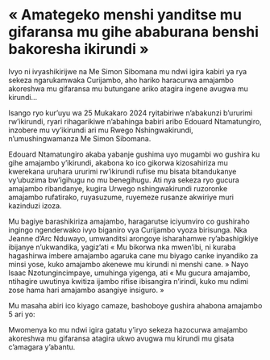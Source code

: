 # « Amategeko menshi yanditse mu gifaransa mu gihe ababurana benshi bakoresha ikirundi »

Ivyo ni ivyashikirijwe na Me Simon Sibomana mu ndwi igira kabiri ya rya sekeza ngarukamwaka Curijambo, aho hariko haracurwa amajambo akoreshwa mu gifaransa mu butungane ariko atagira ingene avugwa mu kirundi…

Isango ryo kur’uyu wa 25 Mukakaro 2024 ryitabiriwe n’abakunzi b’ururimi rw’ikirundi, ryari rihagarikiwe n’abahinga babiri aribo Edouard Ntamatungiro, inzobere mu vy’ikirundi ari mu Rwego Nshingwakirundi, n’umushingwamanza Me Simon Sibomana.

Edouard Ntamatungiro akaba yabanje gushima uyo mugambi wo gushira ku gihe amajambo y’ikirundi, akabona ko ico gikorwa kizosahiriza mu kwerekana uruhara ururimi rw’ikirundi rufise mu bisata bitandukanye vy’ubuzima bw’igihugu no mu benegihugu. Ati nya sekeza ryo gucura amajambo ribandanye, kugira Urwego nshingwakirundi ruzoronke amajambo rufatirako, ruyasuzume, ruyemeze rusanze akwiriye muri kazinduzi izoza.

Mu bagiye barashikiriza amajambo, haragarutse iciyumviro co gushiraho ingingo ngenderwako ivyo biganiro vya Curijambo vyoza birisunga. Nka Jeanne d’Arc Nduwayo, umwanditsi arongoye isharahamwe ry’abashigikiye ibijanye n’ukwandika, yagiz’ati « Mu bikorwa nka mwen’ibi, ni kuraba hagashirwa imbere amajambo agaruka cane mu biyago canke inyandiko za minsi yose, kuko amajambo akenewe mu kirundi ni menshi cane. »
Nayo Isaac Nzotungincimpaye, umuhinga yigenga, ati « Mu gucura amajambo, ntihagire uwutinya kwitiza ijambo rifise ibisangira n’irindi, kuko mu ndimi zose hama hari amajambo asangiye insiguro. »

Mu masaha abiri ico kiyago camaze, bashoboye gushira ahabona amajambo 5 ari yo:

Mwomenya ko mu ndwi igira gatatu y’iryo sekeza hazocurwa amajambo akoreshwa mu gifaransa atagira ukwo avugwa mu kirundi mu gisata c’amagara y’abantu.